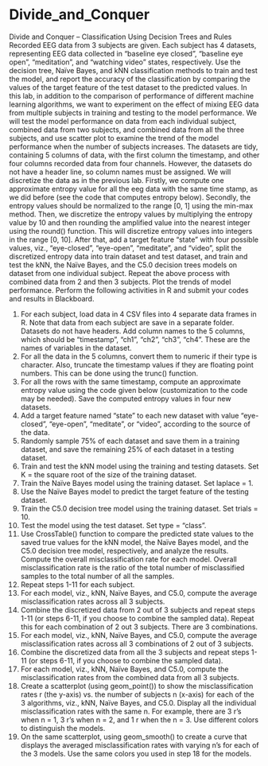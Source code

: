 # Divide_and_Conquer
Divide and Conquer – Classification Using Decision Trees and Rules 
Recorded EEG data from 3 subjects are given. Each subject has 4 datasets, representing EEG data collected in “baseline eye closed”, “baseline eye open”, “meditation”, and “watching video” states, respectively. Use the decision tree, Naïve Bayes, and kNN classification methods to train and test the model, and report the accuracy of the classification by comparing the values of the target feature of the test dataset to the predicted values.
In this lab, in addition to the comparison of performance of different machine learning algorithms, we want to experiment on the effect of mixing EEG data from multiple subjects in training and testing to the model performance. We will test the model performance on data from each individual subject, combined data from two subjects, and combined data from all the three subjects, and use scatter plot to examine the trend of the model performance when the number of subjects increases.
The datasets are tidy, containing 5 columns of data, with the first column the timestamp, and other four columns recorded data from four channels. However, the datasets do not have a header line, so column names must be assigned. We will discretize the data as in the previous lab. Firstly, we compute one approximate entropy value for all the eeg data with the same time stamp, as we did before (see the code that computes entropy below). Secondly, the entropy values should be normalized to the range [0, 1] using the min-max method. Then, we discretize the entropy values by multiplying the entropy value by 10 and then rounding the amplified value into the nearest integer using the round() function. This will discretize entropy values into integers in the range [0, 10].
After that, add a target feature “state” with four possible values, viz., “eye-closed”, “eye-open”, “meditate”, and “video”, split the discretized entropy data into train dataset and test dataset, and train and test the kNN, the Naïve Bayes, and the C5.0 decision trees models on dataset from one individual subject.
Repeat the above process with combined data from 2 and then 3 subjects. Plot the trends of model performance.
Perform the following activities in R and submit your codes and results in Blackboard.
1.	For each subject, load data in 4 CSV files into 4 separate data frames in R. Note that data from each subject are save in a separate folder. Datasets do not have headers. Add column names to the 5 columns, which should be “timestamp”, “ch1”, “ch2”, “ch3”, “ch4”. These are the names of variables in the dataset.
2.	For all the data in the 5 columns, convert them to numeric if their type is character. Also, truncate the timestamp values if they are floating point numbers. This can be done using the trunc() function.
3.	For all the rows with the same timestamp, compute an approximate entropy value using the code given below (customization to the code may be needed). Save the computed entropy values in four new datasets.
4.	Add a target feature named “state” to each new dataset with value “eye-closed”, “eye-open”, “meditate”, or “video”, according to the source of the data.
5.	Randomly sample 75% of each dataset and save them in a training dataset, and save the remaining 25% of each dataset in a testing dataset.
6.	Train and test the kNN model using the training and testing datasets. Set K = the square root of the size of the training dataset.
7.	Train the Naïve Bayes model using the training dataset. Set laplace = 1.
8.	Use the Naïve Bayes model to predict the target feature of the testing dataset.
9.	Train the C5.0 decision tree model using the training dataset. Set trials = 10.
10.	Test the model using the test dataset. Set type = “class”.
11.	Use CrossTable() function to compare the predicted state values to the saved true values for the kNN model, the Naïve Bayes model, and the C5.0 decision tree model, respectively, and analyze the results. Compute the overall misclassification rate for each model. Overall misclassification rate is the ratio of the total number of misclassified samples to the total number of all the samples.
12.	Repeat steps 1-11 for each subject.
13.	For each model, viz., kNN, Naïve Bayes, and C5.0, compute the average misclassification rates across all 3 subjects.
14.	Combine the discretized data from 2 out of 3 subjects and repeat steps 1-11 (or steps 6-11, if you choose to combine the sampled data). Repeat this for each combination of 2 out 3 subjects. There are 3 combinations.
15.	For each model, viz., kNN, Naïve Bayes, and C5.0, compute the average misclassification rates across all 3 combinations of 2 out of 3 subjects.
16.	Combine the discretized data from all the 3 subjects and repeat steps 1-11 (or steps 6-11, if you choose to combine the sampled data).
17.	For each model, viz., kNN, Naïve Bayes, and C5.0, compute the misclassification rates from the combined data from all 3 subjects.
18.	Create a scatterplot (using geom_point()) to show the misclassification rates r (the y-axis) vs. the number of subjects n (x-axis) for each of the 3 algorithms, viz., kNN, Naïve Bayes, and C5.0. Display all the individual misclassification rates with the same n. For example, there are 3 r’s when n = 1, 3 r’s when n = 2, and 1 r when the n = 3. Use different colors to distinguish the models.
19.	On the same scatterplot, using geom_smooth() to create a curve that displays the averaged misclassification rates with varying n’s for each of the 3 models. Use the same colors you used in step 18 for the models.
